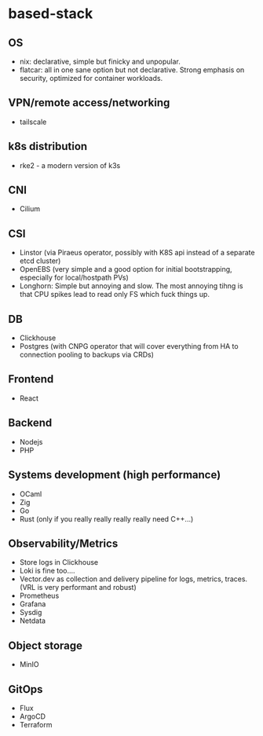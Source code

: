 # based-stack

## OS
- nix: declarative, simple but finicky and unpopular.
- flatcar: all in one sane option but not declarative. Strong emphasis on security, optimized for container workloads.

## VPN/remote access/networking
- tailscale

## k8s distribution
- rke2 - a modern version of k3s

## CNI
- Cilium

## CSI
- Linstor (via Piraeus operator, possibly with K8S api instead of a separate etcd cluster)
- OpenEBS (very simple and a good option for initial bootstrapping, especially for local/hostpath PVs)
- Longhorn: Simple but annoying and slow. The most annoying tihng is that CPU spikes lead to read only FS which fuck things up.

## DB
- Clickhouse
- Postgres (with CNPG operator that will cover everything from HA to connection pooling to backups via CRDs)

## Frontend
- React

## Backend
- Nodejs
- PHP

## Systems development (high performance)
- OCaml
- Zig
- Go
- Rust (only if you really really really really need C++...)

## Observability/Metrics
- Store logs in Clickhouse
- Loki is fine too....
- Vector.dev as collection and delivery pipeline for logs, metrics, traces. (VRL is very performant and robust)
- Prometheus
- Grafana
- Sysdig
- Netdata

## Object storage
- MinIO

## GitOps
- Flux
- ArgoCD
- Terraform

